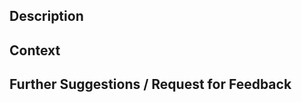 <!--- Thanks for contributing your input! Instructions are in comments, like this -->

<!--- Title: Please provide a general summary of the issue written as an action item 
      e.g.  'add 2 tablespoons of sugar'  -->

## Description
<!--- How can we help? 
          * Is there an analysis or tool that you would like to use?
          * Do you have a change to propose? 
          * Did you find something that doesn't work as expected (or that is broken? sorry!) ? -->

## Context
<!--- How would this change help? (you, the project, the user community? 
      How would it be used? 
      Are there any examples (existing software / utilities)? Please provide links, screenshots, etc-->

## Further Suggestions / Request for Feedback   

<!--- Optional --->
<!--- Do you have further suggestions for 
     how to implement this?
     who specifically can implement this ?
     who would you like to read and / or provide feedback on this?  
         If you know them, you can use github ids so that the user is emailed, e.g. @dlebauer to -->
